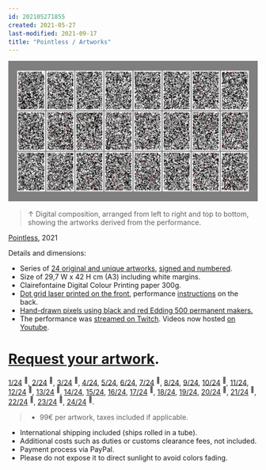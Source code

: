 ```yaml
---
id: 202105271855
created: 2021-05-27
last-modified: 2021-09-17
title: "Pointless / Artworks"
---
```

![](../assets/202105271855.jpg)  
>↑ Digital composition, arranged from left to right and top to bottom, showing the artworks derived from the performance.  

[Pointless]([[202104111309]]), 2021

Details and dimensions:  
- Series of [24 original and unique artworks]([[202107161753]]), [signed and numbered]([[202107161808]]).  
- Size of 29,7 W x 42 H cm (A3) including white margins.  
- Clairefontaine Digital Colour Printing paper 300g.  
- [Dot grid laser printed on the front]([[202107161811]]), performance [instructions]([[202105291101]]) on the back.  
- [Hand-drawn pixels using black and red Edding 500 permanent makers.]([[202107161815]])  
- The performance was [streamed on Twitch]([[202107161817]]). Videos now hosted [on Youtube](https://www.youtube.com/watch?v=3SPDPUxSgKA&list=PLS52VhiWnrkEx0E8j2X_m9M-HfkpFEbHB).

# [Request your artwork](https://airtable.com/shrnw8mXExwxzc2o9).

[1/24]([[202105281528]]) <sup>🔴</sup>, [2/24]([[202105281529]]) <sup>🔴</sup>, [3/24]([[202105281530]]) <sup>🔴</sup>, [4/24]([[202105281531]]), [5/24]([[202105281532]]), [6/24]([[202105281533]]), [7/24]([[202105281534]]) <sup>🔴</sup>, [8/24]([[202105281535]]), [9/24]([[202105281536]]), [10/24]([[202105281537]]) <sup>🔴</sup>, [11/24]([[202105281538]]), [12/24]([[202105281539]]) <sup>🔴</sup>, [13/24]([[202105281540]]) <sup>🔴</sup>, [14/24]([[202105281541]]), [15/24]([[202105281542]]), [16/24]([[202105281543]]), [17/24]([[202105281544]]) <sup>🔴</sup>, [18/24]([[202105281545]]), [19/24]([[202105281546]]), [20/24]([[202105281547]]) <sup>🔴</sup>, [21/24]([[202105281548]]) <sup>🔴</sup>, [22/24]([[202105281549]]) <sup>🔴</sup>, [23/24]([[202105281550]]) <sup>🔴</sup>, [24/24]([[202105281551]]) <sup>🔴</sup>.

>- 99€ per artwork, taxes included if applicable.
- International shipping included (ships rolled in a tube).
- Additional costs such as duties or customs clearance fees, not included.
- Payment process via PayPal.
- Please do not expose it to direct sunlight to avoid colors fading.

